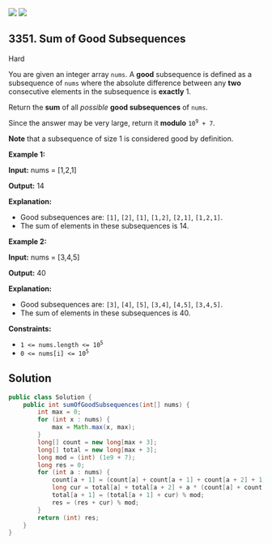 [![](https://img.shields.io/github/stars/javadev/LeetCode-in-Java?label=Stars&style=flat-square)](https://github.com/javadev/LeetCode-in-Java)
[![](https://img.shields.io/github/forks/javadev/LeetCode-in-Java?label=Fork%20me%20on%20GitHub%20&style=flat-square)](https://github.com/javadev/LeetCode-in-Java/fork)

## 3351\. Sum of Good Subsequences

Hard

You are given an integer array `nums`. A **good** subsequence is defined as a subsequence of `nums` where the absolute difference between any **two** consecutive elements in the subsequence is **exactly** 1.

Return the **sum** of all _possible_ **good subsequences** of `nums`.

Since the answer may be very large, return it **modulo** <code>10<sup>9</sup> + 7</code>.

**Note** that a subsequence of size 1 is considered good by definition.

**Example 1:**

**Input:** nums = [1,2,1]

**Output:** 14

**Explanation:**

*   Good subsequences are: `[1]`, `[2]`, `[1]`, `[1,2]`, `[2,1]`, `[1,2,1]`.
*   The sum of elements in these subsequences is 14.

**Example 2:**

**Input:** nums = [3,4,5]

**Output:** 40

**Explanation:**

*   Good subsequences are: `[3]`, `[4]`, `[5]`, `[3,4]`, `[4,5]`, `[3,4,5]`.
*   The sum of elements in these subsequences is 40.

**Constraints:**

*   <code>1 <= nums.length <= 10<sup>5</sup></code>
*   <code>0 <= nums[i] <= 10<sup>5</sup></code>

## Solution

```java
public class Solution {
    public int sumOfGoodSubsequences(int[] nums) {
        int max = 0;
        for (int x : nums) {
            max = Math.max(x, max);
        }
        long[] count = new long[max + 3];
        long[] total = new long[max + 3];
        long mod = (int) (1e9 + 7);
        long res = 0;
        for (int a : nums) {
            count[a + 1] = (count[a] + count[a + 1] + count[a + 2] + 1) % mod;
            long cur = total[a] + total[a + 2] + a * (count[a] + count[a + 2] + 1);
            total[a + 1] = (total[a + 1] + cur) % mod;
            res = (res + cur) % mod;
        }
        return (int) res;
    }
}
```